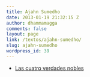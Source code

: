 ```yaml
---
title: Ajahn Sumedho
date: 2013-01-19 21:32:15 Z
author: dhammamagga
comments: false
layout: page
link: /textos/ajahn-sumedho/
slug: ajahn-sumedho
wordpress_id: 39
---
```


  * [Las cuatro verdades nobles](/textos/ajahn-sumedho/las-cuatro-verdades-nobles/)


